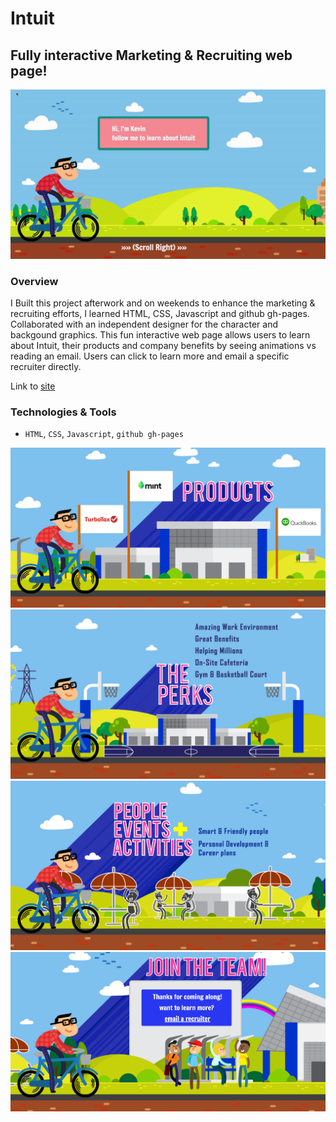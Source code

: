 # Intuit

## Fully interactive Marketing & Recruiting web page!
<p align="center"> <img src="/images/Intuit_giphy.gif" width="600"> </p>

### Overview

I Built this project afterwork and on weekends to enhance the marketing & recruiting efforts, I learned HTML, CSS, Javascript and github gh-pages. Collaborated with an independent designer for the character and backgound graphics. This fun interactive web page allows users to learn about Intuit, their products and company benefits by seeing animations vs reading an email. Users can click to learn more and email a specific recruiter directly. 

Link to [site](https://kevinttran.com/projects/intuit/marketing/)


### Technologies & Tools

- `HTML`, `CSS`, `Javascript`, `github gh-pages`


<p align="center"> <img src="/images/products.png" width="600"> <img src="/images/perks.png" width="600"> <img src="/images/people.png" width="600"> <img src="/images/learnMore.png" width="600"></p>

